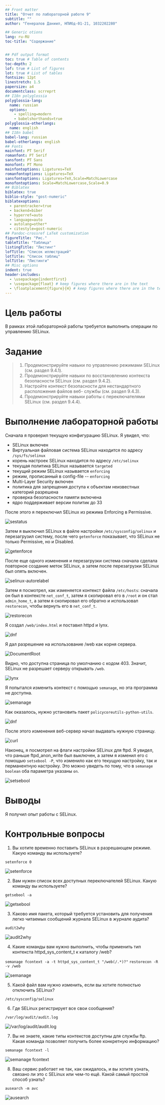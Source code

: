 ```yaml
---
## Front matter
title: "Отчет по лабораторной работе 9"
subtitle: ""
author: "Генералов Даниил, НПИбд-01-21, 1032202280"

## Generic otions
lang: ru-RU
toc-title: "Содержание"


## Pdf output format
toc: true # Table of contents
toc-depth: 2
lof: true # List of figures
lot: true # List of tables
fontsize: 12pt
linestretch: 1.5
papersize: a4
documentclass: scrreprt
## I18n polyglossia
polyglossia-lang:
  name: russian
  options:
	- spelling=modern
	- babelshorthands=true
polyglossia-otherlangs:
  name: english
## I18n babel
babel-lang: russian
babel-otherlangs: english
## Fonts
mainfont: PT Serif
romanfont: PT Serif
sansfont: PT Sans
monofont: PT Mono
mainfontoptions: Ligatures=TeX
romanfontoptions: Ligatures=TeX
sansfontoptions: Ligatures=TeX,Scale=MatchLowercase
monofontoptions: Scale=MatchLowercase,Scale=0.9
## Biblatex
biblatex: true
biblio-style: "gost-numeric"
biblatexoptions:
  - parentracker=true
  - backend=biber
  - hyperref=auto
  - language=auto
  - autolang=other*
  - citestyle=gost-numeric
## Pandoc-crossref LaTeX customization
figureTitle: "Рис."
tableTitle: "Таблица"
listingTitle: "Листинг"
lofTitle: "Список иллюстраций"
lotTitle: "Список таблиц"
lolTitle: "Листинги"
## Misc options
indent: true
header-includes:
  - \usepackage{indentfirst}
  - \usepackage{float} # keep figures where there are in the text
  - \floatplacement{figure}{H} # keep figures where there are in the text
---
```


# Цель работы

В рамках этой лабораторной работы требуется выполнить операции по управлению SELinux.


# Задание

> 1. Продемонстрируйте навыки по управлению режимами SELinux (см. раздел 9.4.1).
> 2. Продемонстрируйте навыки по восстановлению контекста безопасности SELinux
> (см. раздел 9.4.2).
> 3. Настройте контекст безопасности для нестандартного расположения файлов веб-
> службы (см. раздел 9.4.3).
> 4. Продемонстрируйте навыки работы с переключателями SELinux (см. раздел 9.4.4).

# Выполнение лабораторной работы

Сначала я проверил текущую конфигурацию SELinux.
Я увидел, что:

- SELinux включен
- Виртуальная файловая система SELinux находится по адресу `/sys/fs/selinux`
- корень настроек SELinux находится по адресу `/etc/selinux`
- текущая политика SELinux называется `targeted`
- текущий режим SELinux называется `enforcing`
- режим, прописанный в config-file -- `enforcing`
- Multi-Layer Security включен
- политика для запрещения доступа к объектам неизвестных категорий разрешена
- проверка безопасности памяти включена
- ядро поддерживает версии политик до 33

После этого я переключил SELinux из режима Enforcing в Permissive.

![sestatus](./Screenshot_1.png)

Затем я выключил SELinux в файле настройки `/etc/sysconfig/selinux`
и перезагрузил систему, после чего `getenforce`
показывает, что SELinux не только Permissive, но и Disabled.

![getenforce](./Screenshot_2.png)

После еще одного изменения и перезагрузки система сначала сделала повторное создание меток SELinux,
а затем после перезагрузки SELinux был опять включен.

![selinux-autorelabel](./Screenshot_3.png)

Затем я посмотрел, как изменяется контекст файла `/etc/hosts`:
сначала он был в контексте `net_conf_t`,
затем я скопировал его в `/root` и он стал `admin_home_t`,
а затем я скопировал его обратно и использовал `restorecon`,
чтобы вернуть его в `net_conf_t`.

![restorecon](./Screenshot_4.png)

Я создал `/web/index.html` и поставил httpd и lynx.

![dnf](./Screenshot_5.png)

Я дал разрешение на использование /web как корня сервера.

![DocumentRoot](./Screenshot_6.png)

Видно, что доступна страница по умолчанию с кодом 403.
Значит, SELinux не разрешает серверу открывать `/web`.

![lynx](./Screenshot_7.png)

Я попытался изменить контекст с помощью `semanage`, но эта программа не доступна.

![semanage](./Screenshot_8.png)

Как оказалось, нужно установить пакет `policycoreutils-python-utils`.

![dnf](./Screenshot_9.png)

После этого изменения веб-сервер начал выдавать нужную страницу.

![curl](./Screenshot_10.png)

Наконец, я посмотрел на флаги настройки SELinux
для ftpd.
Я увидел, что раньше ftpd_anon_write был выключен,
а затем я изменил его с помощью `setsebool -P`,
что изменило как его текущую настройку, так и перманентную настройку.
Это можно увидеть по тому, что в `semanage boolean` оба параметра указаны `on`.


![setsebool](./Screenshot_11.png)


# Выводы

Я получил опыт работы с SELinux.


# Контрольные вопросы

1. Вы хотите временно поставить SELinux в разрешающем режиме. Какую команду
вы используете?

`setenforce 0`

![setenforce](./Screenshot_1.png)

2. Вам нужен список всех доступных переключателей SELinux. Какую команду вы
используете?

`getsebool -a`

![getsebool](./Screenshot_11.png)

3. Каково имя пакета, который требуется установить для получения легко читаемых
сообщений журнала SELinux в журнале аудита?

`audit2why`

![audit2why](./Screenshot_12.png)

4. Какие команды вам нужно выполнить, чтобы применить тип контекста
httpd_sys_content_t к каталогу /web?

`semanage fcontext -a -t httpd_sys_content_t "/web(/.*)?"`
`restorecon -R -v /web`

![semanage](./Screenshot_10.png)

5. Какой файл вам нужно изменить, если вы хотите полностью отключить SELinux?

`/etc/sysconfig/selinux`

6. Где SELinux регистрирует все свои сообщения?

`/var/log/audit/audit.log`

![/var/log/audit/audit.log](./Screenshot_13.png)

7. Вы не знаете, какие типы контекстов доступны для службы ftp. Какая команда
позволяет получить более конкретную информацию?

`semanage fcontext -l`

![semanage fcontext](./Screenshot_14.png)

8. Ваш сервис работает не так, как ожидалось, и вы хотите узнать, связано ли это
с SELinux или чем-то ещё. Какой самый простой способ узнать?

`ausearch -m avc`

![ausearch](./Screenshot_12.png)